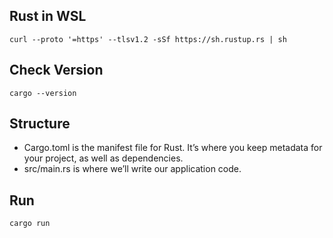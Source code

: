 
## Rust in WSL 
```
curl --proto '=https' --tlsv1.2 -sSf https://sh.rustup.rs | sh
```
## Check Version 
```
cargo --version
```
## Structure 
- Cargo.toml is the manifest file for Rust. It’s where you keep metadata for your project, as well as dependencies.
- src/main.rs is where we’ll write our application code. 

## Run 
```
cargo run
``` 
